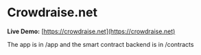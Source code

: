 # Crowdraise.net

**Live Demo:** [https://crowdraise.net](https://crowdraise.net)

The app is in /app and the smart contract backend is in /contracts
